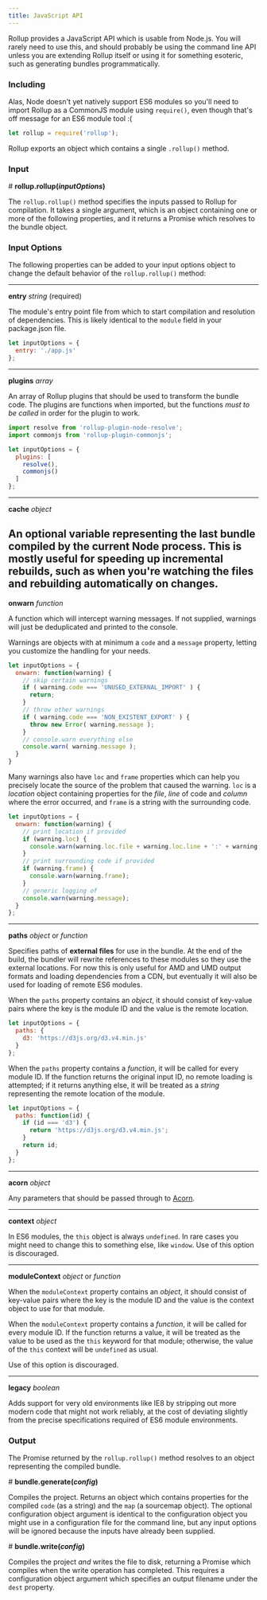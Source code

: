 ```yaml
---
title: JavaScript API
---
```


Rollup provides a JavaScript API which is usable from Node.js. You will rarely need to use this, and should probably be using the command line API unless you are extending Rollup itself or using it for something esoteric, such as generating bundles programmatically.

### Including

Alas, Node doesn't yet natively support ES6 modules so you'll need to import Rollup as a CommonJS module using `require()`, even though that's off message for an ES6 module tool :(

```javascript
let rollup = require('rollup');
```

Rollup exports an object which contains a single `.rollup()` method.

### Input

<a name="rollup_rollup">#</a> **rollup.rollup(*inputOptions*)**

The `rollup.rollup()` method specifies the inputs passed to Rollup for compilation. It takes a single argument, which is an object containing one or more of the following properties, and it returns a Promise which resolves to the bundle object.

### Input Options

The following properties can be added to your input options object to change the default behavior of the `rollup.rollup()` method:

-----
<a name="rollup_rollup_entry">**entry**</a> *string* (required)

The module's entry point file from which to start compilation and resolution of dependencies. This is likely identical to the `module` field in your package.json file.

```javascript
let inputOptions = {
  entry: './app.js'
};
```

-----

<a name="rollup_rollup_plugins">**plugins**</a> *array*

An array of Rollup plugins that should be used to transform the bundle code. The plugins are functions when imported, but the functions *must to be called* in order for the plugin to work.

```javascript
import resolve from 'rollup-plugin-node-resolve';
import commonjs from 'rollup-plugin-commonjs';

let inputOptions = {
  plugins: [
    resolve(),
    commonjs()
  ]
};
```

-----
<a name="rollup_rollup_cache">**cache**</a> *object*

An optional variable representing the last bundle compiled by the current Node process. This is mostly useful for speeding up incremental rebuilds, such as when you're watching the files and rebuilding automatically on changes.
-----
<a name="rollup_rollup_onwarn">**onwarn**</a>  *function*

A function which will intercept warning messages. If not supplied, warnings will just be deduplicated and printed to the console.

Warnings are objects with at minimum a `code` and a `message` property, letting you customize the handling for your needs.

```js
let inputOptions = {
  onwarn: function(warning) {
    // skip certain warnings
    if ( warning.code === 'UNUSED_EXTERNAL_IMPORT' ) {
      return;
    }
    // throw other warnings
    if ( warning.code === 'NON_EXISTENT_EXPORT' ) {
      throw new Error( warning.message );
    }
    // console.warn everything else
    console.warn( warning.message );
  }
}
```

Many warnings also have `loc` and `frame` properties which can help you precisely locate the source of the problem that caused the warning. `loc` is a *location* object containing properties for the *file*, *line* of code and *column* where the error occurred, and `frame` is a string with the surrounding code.

```js
let inputOptions = {
  onwarn: function(warning) {
    // print location if provided
    if (warning.loc) {
      console.warn(warning.loc.file + warning.loc.line + ':' + warning.loc.column);
    }
    // print surrounding code if provided
    if (warning.frame) {
      console.warn(warning.frame);
    }
    // generic logging of
    console.warn(warning.message);
  }
};
```

-----

<a name="rollup_rollup_paths">**paths**</a> *object* or *function*

Specifies paths of **external files** for use in the bundle. At the end of the build, the bundler will rewrite references to these modules so they use the external locations. For now this is only useful for AMD and UMD output formats and loading dependencies from a CDN, but eventually it will also be used for loading of remote ES6 modules.

When the `paths` property contains an *object*, it should consist of key-value pairs where the key is the module ID and the value is the remote location.

```javascript
let inputOptions = {
  paths: {
    d3: 'https://d3js.org/d3.v4.min.js'
  }
};
```

When the `paths` property contains a *function*, it will be called for every module ID. If the function returns the original input ID, no remote loading is attempted; if it returns anything else, it will be treated as a *string* representing the remote location of the module.

```javascript
let inputOptions = {
  paths: function(id) {
    if (id === 'd3') {
      return 'https://d3js.org/d3.v4.min.js';
    }
    return id;
  }
};
```

-----

<a name="rollup_rollup_acorn">**acorn**</a> *object*

Any parameters that should be passed through to [Acorn](https://github.com/ternjs/acorn).

-----

<a name="rollup_rollup_context">**context**</a> *object*

In ES6 modules, the `this` object is always `undefined`. In rare cases you might need to change this to something else, like `window`. Use of this option is discouraged.

-----

<a name="rollup_rollup_modulecontext">**moduleContext**</a> *object* or *function*

When the `moduleContext` property contains an *object*, it should consist of key-value pairs where the key is the module ID and the value is the context object to use for that module.

When the `moduleContext` property contains a *function*, it will be called for every module ID. If the function returns a value, it will be treated as the value to be used as the `this` keyword for that module; otherwise, the value of the `this` context will be `undefined` as usual.

Use of this option is discouraged.

-----

<a name="rollup_rollup_legacy">**legacy**</a> *boolean*

Adds support for very old environments like IE8 by stripping out more modern code that might not work reliably, at the cost of deviating slightly from the precise specifications required of ES6 module environments.

### Output

The Promise returned by the `rollup.rollup()` method resolves to an object representing the compiled bundle.

<a name="bundle_generate">#</a> **bundle.generate(*config*)**

Compiles the project. Returns an object which contains properties for the compiled `code` (as a string) and the `map` (a sourcemap object). The optional configuration object argument is identical to the configuration object you might use in a configuration file for the command line, but any input options will be ignored because the inputs have already been supplied.

<a name="bundle_write">#</a> **bundle.write(*config*)**

Compiles the project *and* writes the file to disk, returning a Promise which compiles when the write operation has completed. This requires a configuration object argument which specifies an output filename under the `dest` property.
